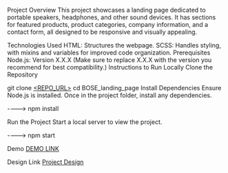 Project Overview
This project showcases a landing page dedicated to portable speakers, headphones, and other sound devices. It has sections for featured products, product categories, company information, and a contact form, all designed to be responsive and visually appealing.

Technologies Used
HTML: Structures the webpage.
SCSS: Handles styling, with mixins and variables for improved code organization.
Prerequisites
Node.js: Version X.X.X (Make sure to replace X.X.X with the version you recommend for best compatibility.)
Instructions to Run Locally
Clone the Repository

git clone [<REPO_URL>](https://github.com/v-zagorovskii/BOSE_landing_page.git)
cd BOSE_landing_page
Install Dependencies Ensure Node.js is installed. Once in the project folder, install any dependencies.

----> npm install

Run the Project Start a local server to view the project.

----> npm start

Demo
[DEMO LINK](https://v-zagorovskii.github.io/BOSE_landing_page/)

Design Link
[Project Design](https://www.figma.com/design/DtkQmQ797hk0nI4KfMi2Uq/BOSE-New-Version?node-id=6817-399&t=FkD22yRj6UUOoEm3-0)
